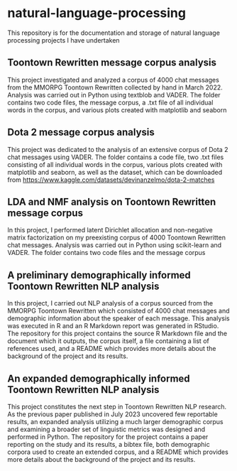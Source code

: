 # natural-language-processing
This repository is for the documentation and storage of natural language processing projects I have undertaken

## Toontown Rewritten message corpus analysis
This project investigated and analyzed a corpus of 4000 chat messages from the MMORPG Toontown Rewritten collected by hand in March 2022. Analysis was carried out in Python using textblob and VADER. The folder contains two code files, the message corpus, a .txt file of all individual words in the corpus, and various plots created with matplotlib and seaborn

## Dota 2 message corpus analysis
This project was dedicated to the analysis of an extensive corpus of Dota 2 chat messages using VADER. The folder contains a code file, two .txt files consisting of all individual words in the corpus, various plots created with matplotlib and seaborn, as well as the dataset, which can be downloaded from https://www.kaggle.com/datasets/devinanzelmo/dota-2-matches 

## LDA and NMF analysis on Toontown Rewritten message corpus
In this project, I performed latent Dirichlet allocation and non-negative matrix factorization on my preexisting corpus of 4000 Toontown Rewritten chat messages. Analysis was carried out in Python using scikit-learn and VADER. The folder contains two code files and the message corpus

## A preliminary demographically informed Toontown Rewritten NLP analysis
In this project, I carried out NLP analysis of a corpus sourced from the MMORPG Toontown Rewritten which consisted of 4000 chat messages and demographic information about the speaker of each message. This analysis was executed in R and an R Markdown report was generated in RStudio. The repository for this project contains the source R Markdown file and the document which it outputs, the corpus itself, a file containing a list of references used, and a README which provides more details about the background of the project and its results.

## An expanded demographically informed Toontown Rewritten NLP analysis
This project constitutes the next step in Toontown Rewritten NLP research. As the previous paper published in July 2023 uncovered few reportable results, an expanded analysis utilizing a much larger demographic corpus and examining a broader set of linguistic metrics was designed and performed in Python. The repository for the project contains a paper reporting on the study and its results, a bibtex file, both demographic corpora used to create an extended corpus, and a README which provides more details about the background of the project and its results.
